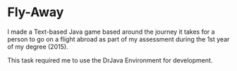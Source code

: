 # Fly-Away

I made a Text-based Java game based around the journey it takes for a person to go on a flight abroad as part of my assessment during the 1st year of my degree (2015).

<p>This task required me to use the DrJava Environment for development.
